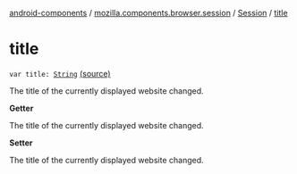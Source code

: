 [android-components](../../index.md) / [mozilla.components.browser.session](../index.md) / [Session](index.md) / [title](./title.md)

# title

`var title: `[`String`](https://kotlinlang.org/api/latest/jvm/stdlib/kotlin/-string/index.html) [(source)](https://github.com/mozilla-mobile/android-components/blob/master/components/browser/session/src/main/java/mozilla/components/browser/session/Session.kt#L193)

The title of the currently displayed website changed.

**Getter**

The title of the currently displayed website changed.

**Setter**

The title of the currently displayed website changed.

